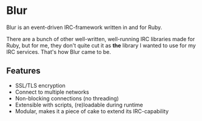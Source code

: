 Blur
====
Blur is an event-driven IRC-framework written in and for Ruby.

There are a bunch of other well-written, well-running IRC libraries made for
Ruby, but for me, they don't quite cut it as **the** library I wanted to use for
my IRC services. That's how Blur came to be.

Features
--------
  * SSL/TLS encryption
  * Connect to multiple networks
  * Non-blocking connections (no threading)
  * Extensible with scripts, (re)loadable during runtime
  * Modular, makes it a piece of cake to extend its IRC-capability